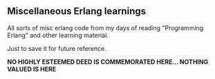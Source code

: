 ## Miscellaneous Erlang learnings

All sorts of misc erlang code from my days of reading "Programming Erlang" and other learning material.

Just to save it for future reference.

**NO HIGHLY ESTEEMED DEED IS COMMEMORATED HERE... NOTHING VALUED IS HERE**
